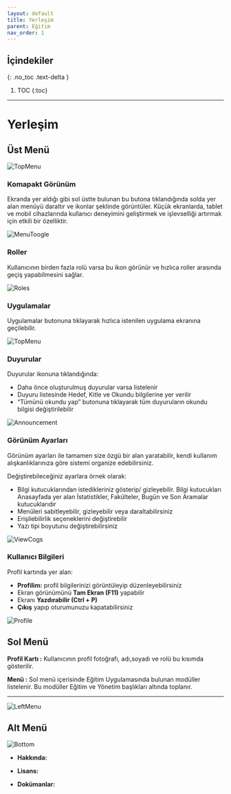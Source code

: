 ```yaml
---
layout: default
title: Yerleşim
parent: Eğitim
nav_order: 1
---
```

## İçindekiler
{: .no_toc .text-delta }

1. TOC
{:toc}

---
# Yerleşim

## Üst Menü

![TopMenu](/docs/media/layout/topmenu2.png)

### Komapakt Görünüm

Ekranda yer aldığı gibi sol üstte bulunan bu butona tıklandığında solda yer alan menüyü daraltır ve ikonlar şeklinde görüntüler. Küçük ekranlarda, tablet ve mobil cihazlarında kullanıcı deneyimini geliştirmek ve işlevselliği artırmak için etkili bir özelliktir.

![MenuToogle](/docs/media/layout/menutoogle2.png)

### Roller

Kullanıcının birden fazla rolü varsa bu ikon görünür ve hızlıca roller arasında geçiş yapabilmesini sağlar.

![Roles](/docs/media/layout/roles.png)

### Uygulamalar

Uygulamalar butonuna tıklayarak hızlıca istenilen uygulama ekranına geçilebilir.

![TopMenu](/docs/media/layout/app.png)

### Duyurular

Duyurular ikonuna tıklandığında:

* Daha önce oluşturulmuş duyurular varsa listelenir
* Duyuru listesinde Hedef, Kitle ve Okundu bilgilerine yer verilir
* “Tümünü okundu yap” butonuna tıklayarak tüm duyuruların okundu bilgisi değiştirilebilir

![Announcement](/docs/media/layout/announcement2.png)

### Görünüm Ayarları

Görünüm ayarları ile tamamen size özgü bir alan yaratabilir, kendi kullanım alışkanlıklarınıza göre sistemi organize edebilirsiniz.

Değiştirebileceğiniz ayarlara örnek olarak:

* Bilgi kutucuklarından istedikleriniz gösterip/ gizleyebilir. Bilgi kutucukları Anasayfada yer alan İstatistikler, Fakülteler, Bugün ve Son Aramalar kutucuklarıdır
* Menüleri sabitleyebilir, gizleyebilir veya daraltabilirsiniz
* Erişilebilirlik seçeneklerini değiştirebilir
* Yazı tipi boyutunu değiştirebilirsiniz

![ViewCogs](/docs/media/layout/viewcogs2.png)

### Kullanıcı Bilgileri

Profil kartında yer alan:

* **Profilim:** profil bilgilerinizi görüntüleyip düzenleyebilirsiniz
* Ekran görünümünü **Tam Ekran (F11)** yapabilir
* Ekranı **Yazdırabilir (Ctrl + P)**
* **Çıkış** yapıp oturumunuzu kapatabilirsiniz

![Profile](/docs/media/layout/profile.png)

## Sol Menü

**Profil Kartı :** Kullanıcının profil fotoğrafı, adı,soyadı ve rolü bu kısımda gösterilir.

**Menü :** Sol menü içerisinde Eğitim Uygulamasında bulunan modüller listelenir. Bu modüller Eğitim ve Yönetim başlıkları altında toplanır.

---

![LeftMenu](/docs/media/layout/leftmenu3.png)

## Alt Menü

![Bottom](/docs/media/layout/bottom.png)

- **Hakkında:**

- **Lisans:**

- **Dokümanlar:**